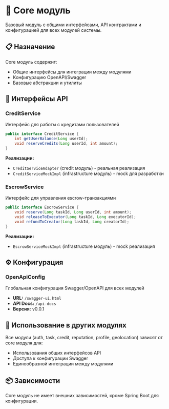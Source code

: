 # 🎯 Core модуль

Базовый модуль с общими интерфейсами, API контрактами и конфигурацией для всех модулей системы.

## 📋 Назначение

Core модуль содержит:
- Общие интерфейсы для интеграции между модулями
- Конфигурацию OpenAPI/Swagger
- Базовые абстракции и утилиты

## 🔌 Интерфейсы API

### CreditService
Интерфейс для работы с кредитами пользователей

```java
public interface CreditService {
    int getUserBalance(Long userId);
    void reserveCredits(Long userId, int amount);
}
```

**Реализации:**
- `CreditServiceAdapter` (credit модуль) - реальная реализация
- `CreditServiceMockImpl` (infrastructure модуль) - mock для разработки

### EscrowService
Интерфейс для управления escrow-транзакциями

```java
public interface EscrowService {
    void reserve(Long taskId, Long userId, int amount);
    void releaseToExecutor(Long taskId, Long executorId);
    void refundToCreator(Long taskId, Long creatorId);
}
```

**Реализации:**
- `EscrowServiceMockImpl` (infrastructure модуль) - mock реализация

## ⚙️ Конфигурация

### OpenApiConfig
Глобальная конфигурация Swagger/OpenAPI для всех модулей

- **URL:** `/swagger-ui.html`
- **API Docs:** `/api-docs`
- **Версия:** v0.0.1

## 🔗 Использование в других модулях

Все модули (auth, task, credit, reputation, profile, geolocation) зависят от core модуля для:
- Использования общих интерфейсов API
- Доступа к конфигурации Swagger
- Единообразной интеграции между модулями

## 📦 Зависимости

Core модуль не имеет внешних зависимостей, кроме Spring Boot для конфигурации.

